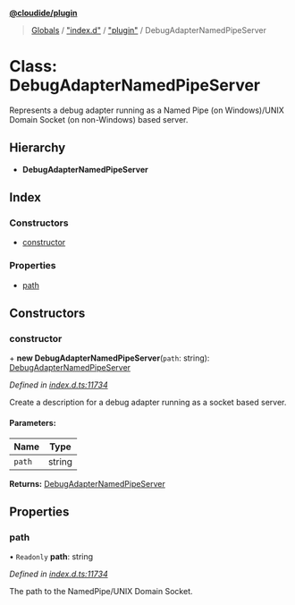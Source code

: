 **[@cloudide/plugin](../README.md)**

> [Globals](../README.md) / ["index.d"](../modules/_index_d_.md) / ["plugin"](../modules/_index_d_._plugin_.md) / DebugAdapterNamedPipeServer

# Class: DebugAdapterNamedPipeServer

Represents a debug adapter running as a Named Pipe (on Windows)/UNIX Domain Socket (on non-Windows) based server.

## Hierarchy

* **DebugAdapterNamedPipeServer**

## Index

### Constructors

* [constructor](_index_d_._plugin_.debugadapternamedpipeserver.md#constructor)

### Properties

* [path](_index_d_._plugin_.debugadapternamedpipeserver.md#path)

## Constructors

### constructor

\+ **new DebugAdapterNamedPipeServer**(`path`: string): [DebugAdapterNamedPipeServer](_index_d_._plugin_.debugadapternamedpipeserver.md)

*Defined in [index.d.ts:11734](https://github.com/shuyaqian/cloudide-plugin-api/blob/9d985be/index.d.ts#L11734)*

Create a description for a debug adapter running as a socket based server.

#### Parameters:

Name | Type |
------ | ------ |
`path` | string |

**Returns:** [DebugAdapterNamedPipeServer](_index_d_._plugin_.debugadapternamedpipeserver.md)

## Properties

### path

• `Readonly` **path**: string

*Defined in [index.d.ts:11734](https://github.com/shuyaqian/cloudide-plugin-api/blob/9d985be/index.d.ts#L11734)*

The path to the NamedPipe/UNIX Domain Socket.

